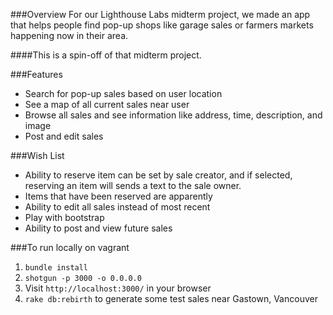 ###Overview
For our Lighthouse Labs midterm project, we made an app that helps people find pop-up shops like garage sales or farmers markets happening now in their area.

####This is a spin-off of that midterm project.

###Features
* Search for pop-up sales based on user location
* See a map of all current sales near user
* Browse all sales and see information like address, time, description, and image
* Post and edit sales

###Wish List
* Ability to reserve item can be set by sale creator, and if selected, reserving an item will sends a text to the sale owner.
* Items that have been reserved are apparently
* Ability to edit all sales instead of most recent
* Play with bootstrap
* Ability to post and view future sales

###To run locally on vagrant
1. `bundle install`
2. `shotgun -p 3000 -o 0.0.0.0`
3. Visit `http://localhost:3000/` in your browser
4. `rake db:rebirth` to generate some test sales near Gastown, Vancouver
